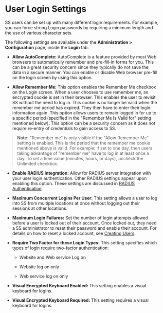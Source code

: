 [title]: # (User Login Settings)
[tags]: # (User)
[priority]: # (60)

# User Login Settings

SS users can be set up with many different login requirements. For example, you can force strong Login passwords by requiring a minimum length and the use of various character sets.

The following settings are available under the **Administration > Configuration** page, inside the **Login** tab:

- **Allow AutoComplete:** AutoComplete is a feature provided by most Web browsers to automatically remember and pre-fill-in forms for you. This can be a great security concern since they typically do not save the data in a secure manner. You can enable or disable Web browser pre-fill on the login screen by using this option.

- **Allow Remember Me:** This option enables the Remember Me checkbox on the Login screen. When a user chooses to use remember me, an encrypted cookie is set in their browser. This enables the user to revisit SS without the need to log in. This cookie is no longer be valid when the remember me period has expired. They then have to enter their login information again. This option allows users to remain logged in for up to a specific period (specified in the "Remember Me Is Valid for" setting mentioned below). This option can be a security concern as it does not require re-entry of credentials to gain access to SS.

> **Note:** "Remember me" is only visible if the "Allow Remember Me" setting is enabled. This is the period that the remember me cookie mentioned above is valid. For example: if set to one day, then users taking advantage of "remember me" have to log in at least once a day. To set a time value (minutes, hours, or days), uncheck the Unlimited checkbox.

- **Enable RADIUS Integration:** Allow for RADIUS server integration with your user login authentication. Other RADIUS settings appear upon enabling this option. These settings are discussed in [RADIUS Authentication](../../application-authentication/two-factor-authentication/radius-user-authentication/index.md#Radius-Authentication).

- **Maximum Concurrent Logins Per User:** This setting allows a user to log into SS from multiple locations at once without logging out their sessions at other locations.

- **Maximum Login Failures:** Set the number of login attempts allowed before a user is locked out of their account. Once locked out, they need a SS administrator to reset their password and enable their account. For details on how to reset a locked account, see [Creating Users](../creating-users/index.md).

- **Require Two Factor for these Login Types:** This setting specifies which types of login require two-factor authentication:

  - Website and Web service Log on

  - Website log on only

  - Web service log on only

- **Visual Encrypted Keyboard Enabled:** This setting enables a visual keyboard for logins.

- **Visual Encrypted Keyboard Required:** This setting requires a visual keyboard for logins.
